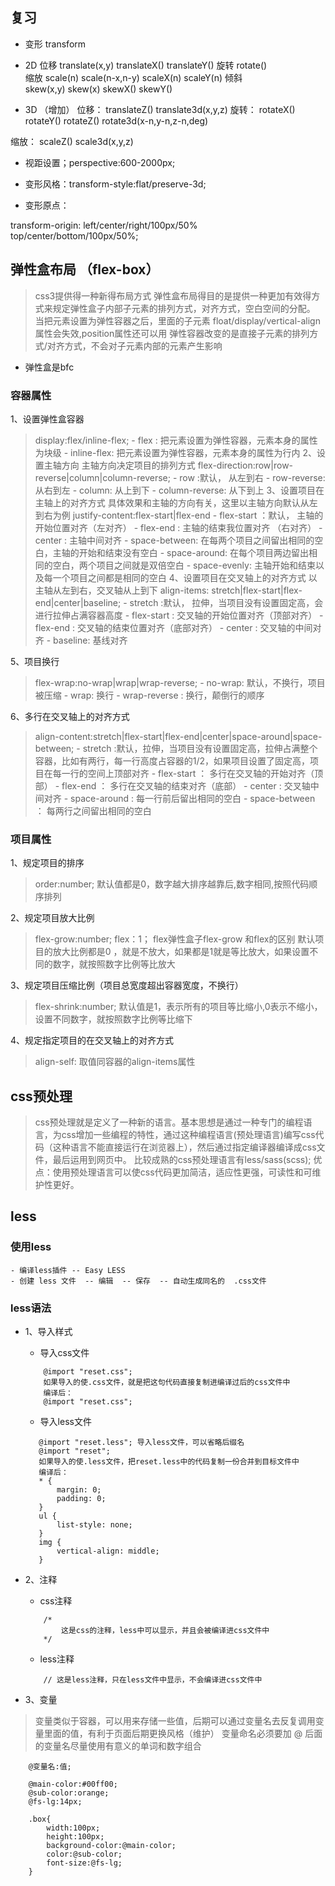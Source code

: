 ## 复习

- 变形  transform 

- 2D
位移
    translate(x,y)
    translateX()
    translateY()
旋转
    rotate()  
缩放
    scale(n)  scale(n-x,n-y) 
    scaleX(n)
    scaleY(n)
倾斜    
    skew(x,y)  skew(x)
    skewX()
    skewY()

- 3D （增加）
位移：
    translateZ()
    translate3d(x,y,z)
旋转：
    rotateX()
    rotateY()
    rotateZ()
    rotate3d(x-n,y-n,z-n,deg)

缩放：
    scaleZ()
    scale3d(x,y,z)

- 视距设置；perspective:600-2000px;

- 变形风格：transform-style:flat/preserve-3d;

- 变形原点：

transform-origin: left/center/right/100px/50%   top/center/bottom/100px/50%;


## 弹性盒布局 （flex-box） 
> css3提供得一种新得布局方式
> 弹性盒布局得目的是提供一种更加有效得方式来规定弹性盒子内部子元素的排列方式，对齐方式，空白空间的分配。
> 当把元素设置为弹性容器之后，里面的子元素 float/display/vertical-align属性会失效,position属性还可以用
> 弹性容器改变的是直接子元素的排列方式/对齐方式，不会对子元素内部的元素产生影响
- 弹性盒是bfc
### 容器属性
1、设置弹性盒容器
> display:flex/inline-flex;
    - flex : 把元素设置为弹性容器，元素本身的属性为块级
    - inline-flex: 把元素设置为弹性容器，元素本身的属性为行内
2、设置主轴方向
> 主轴方向决定项目的排列方式
> flex-direction:row|row-reverse|column|column-reverse;
    - row :默认， 从左到右
    - row-reverse: 从右到左
    - column: 从上到下
    - column-reverse: 从下到上
3、设置项目在主轴上的对齐方式
> 具体效果和主轴的方向有关，这里以主轴方向默认从左到右为例
> justify-content:flex-start|flex-end
    - flex-start ：默认， 主轴的开始位置对齐（左对齐）
    - flex-end : 主轴的结束我位置对齐  （右对齐）
    - center : 主轴中间对齐
    - space-between: 在每两个项目之间留出相同的空白，主轴的开始和结束没有空白
    - space-around: 在每个项目两边留出相同的空白，两个项目之间就是双倍空白
    - space-evenly: 主轴开始和结束以及每一个项目之间都是相同的空白
4、设置项目在交叉轴上的对齐方式
> 以主轴从左到右，交叉轴从上到下
> align-items: stretch|flex-start|flex-end|center|baseline;
    - stretch :默认， 拉伸，当项目没有设置固定高，会进行拉伸占满容器高度
    - flex-start : 交叉轴的开始位置对齐（顶部对齐）
    - flex-end : 交叉轴的结束位置对齐（底部对齐）
    - center : 交叉轴的中间对齐
    - baseline: 基线对齐

5、项目换行
> flex-wrap:no-wrap|wrap|wrap-reverse;
    - no-wrap: 默认，不换行，项目被压缩
    - wrap: 换行
    - wrap-reverse : 换行，颠倒行的顺序

6、多行在交叉轴上的对齐方式
> align-content:stretch|flex-start|flex-end|center|space-around|space-between;
    - stretch :默认，拉伸，当项目没有设置固定高，拉伸占满整个容器，比如有两行，每一行高度占容器的1/2，如果项目设置了固定高，项目在每一行的空间上顶部对齐
    - flex-start ： 多行在交叉轴的开始对齐（顶部）
    - flex-end ： 多行在交叉轴的结束对齐（底部）
    - center : 交叉轴中间对齐
    - space-around : 每一行前后留出相同的空白
    - space-between ： 每两行之间留出相同的空白

### 项目属性

1、规定项目的排序
> order:number;
> 默认值都是0，数字越大排序越靠后,数字相同,按照代码顺序排列

2、规定项目放大比例
> flex-grow:number;
    flex：1；
flex弹性盒子flex-grow 和flex的区别
> 默认项目的放大比例都是0 ，就是不放大，如果都是1就是等比放大，如果设置不同的数字，就按照数字比例等比放大

3、规定项目压缩比例（项目总宽度超出容器宽度，不换行）
> flex-shrink:number;
> 默认值是1，表示所有的项目等比缩小,0表示不缩小，设置不同数字，就按照数字比例等比缩下

4、规定指定项目的在交叉轴上的对齐方式
> align-self: 取值同容器的align-items属性



## css预处理
> css预处理就是定义了一种新的语言。基本思想是通过一种专门的编程语言，为css增加一些编程的特性，通过这种编程语言(预处理语言)编写css代码（这种语言不能直接运行在浏览器上），然后通过指定编译器编译成css文件，最后运用到网页中。
> 比较成熟的css预处理语言有less/sass(scss);
> 优点：使用预处理语言可以使css代码更加简洁，适应性更强，可读性和可维护性更好。

## less 
### 使用less
    - 编译less插件 -- Easy LESS 
    - 创建 less 文件  -- 编辑  -- 保存  -- 自动生成同名的  .css文件

### less语法

- 1、导入样式
    - 导入css文件
    ```
        @import "reset.css";
        如果导入的使.css文件，就是把这句代码直接复制进编译过后的css文件中
        编译后：
        @import "reset.css";
    ```
    - 导入less文件
     ```
        @import "reset.less"; 导入less文件，可以省略后缀名
        @import "reset"; 
        如果导入的使.less文件，把reset.less中的代码复制一份合并到目标文件中
        编译后：
        * {
            margin: 0;
            padding: 0;
        }
        ul {
            list-style: none;
        }
        img {
            vertical-align: middle;
        }
    ```
- 2、注释
    - css注释
    ```
        /*
            这是css的注释，less中可以显示，并且会被编译进css文件中
        */
    ```
    - less注释

    ```
        // 这是less注释，只在less文件中显示，不会编译进css文件中
    ```

- 3、变量

> 变量类似于容器，可以用来存储一些值，后期可以通过变量名去反复调用变量里面的值，有利于页面后期更换风格（维护）
> 变量命名必须要加 @ 后面的变量名尽量使用有意义的单词和数字组合
```
    @变量名:值;

    @main-color:#00ff00;
    @sub-color:orange;
    @fs-lg:14px;

    .box{
        width:100px;
        height:100px;
        background-color:@main-color;
        color:@sub-color;
        font-size:@fs-lg;
    }

```

